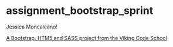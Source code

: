 assignment_bootstrap_sprint
===========================

Jessica Moncaleano!

[A Bootstrap, HTM5 and SASS project from the Viking Code School](http://www.vikingcodeschool.com)
